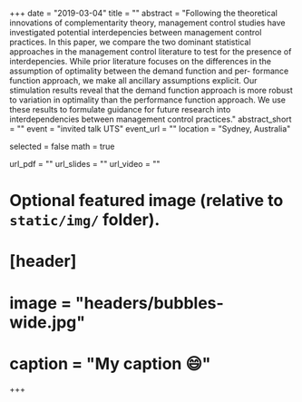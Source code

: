 +++
date = "2019-03-04"
title = ""
abstract = "Following the theoretical innovations of complementarity theory, management control studies have investigated potential interdepencies between management control practices. In this paper, we compare the two dominant statistical approaches in the management control literature to test for the presence of interdepencies. While prior literature focuses on the differences in the assumption of optimality between the demand function and per- formance function approach, we make all ancillary assumptions explicit. Our stimulation results reveal that the demand function approach is more robust to variation in optimality than the performance function approach. We use these results to formulate guidance for future research into interdependencies between management control practices."
abstract_short = ""
event = "invited talk UTS"
event_url = ""
location = "Sydney, Australia"

selected = false
math = true

url_pdf = ""
url_slides = ""
url_video = ""

# Optional featured image (relative to `static/img/` folder).
# [header]
# image = "headers/bubbles-wide.jpg"
# caption = "My caption :smile:"

+++
